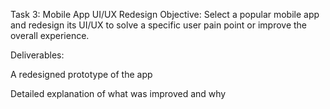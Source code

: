 Task 3: Mobile App UI/UX Redesign
Objective:
Select a popular mobile app and redesign its UI/UX to solve a specific user pain point or improve the overall experience.

Deliverables:

A redesigned prototype of the app

Detailed explanation of what was improved and why

